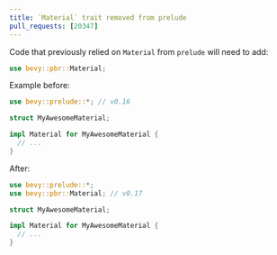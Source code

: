 ```yaml
---
title: `Material` trait removed from prelude
pull_requests: [20347]
---
```


Code that previously relied on `Material` from `prelude` will need to add:

```rust
use bevy::pbr::Material;
```

Example before:

```rust
use bevy::prelude::*; // v0.16

struct MyAwesomeMaterial;

impl Material for MyAwesomeMaterial {
  // ...
}
```

After:

```rust
use bevy::prelude::*;
use bevy::pbr::Material; // v0.17

struct MyAwesomeMaterial;

impl Material for MyAwesomeMaterial {
  // ...
}
```

